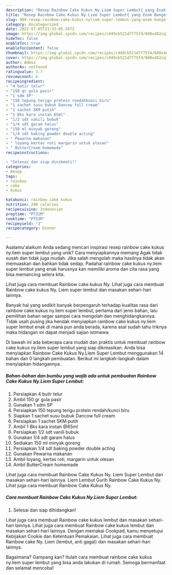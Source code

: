 ```yaml
---
description: "Resep Rainbow Cake Kukus Ny.Liem Super Lembut{ yang Enak Banget"
title: "Resep Rainbow Cake Kukus Ny.Liem Super Lembut{ yang Enak Banget"
slug: 989-resep-rainbow-cake-kukus-nyliem-super-lembut-yang-enak-banget
category: Uncategorized
date: 2022-07-05T21:33:05.547Z
image: https://img-global.cpcdn.com/recipes/c449cb521d7f75f4/680x482cq70/rainbow-cake-kukus-nyliem-super-lembut-foto-resep-utama.jpg
hideToc: false
enableToc: true
enableTocContent: false
thumbnail: https://img-global.cpcdn.com/recipes/c449cb521d7f75f4/680x482cq70/rainbow-cake-kukus-nyliem-super-lembut-foto-resep-utama.jpg
cover: https://img-global.cpcdn.com/recipes/c449cb521d7f75f4/680x482cq70/rainbow-cake-kukus-nyliem-super-lembut-foto-resep-utama.jpg
author: Admin
authorAv: notfound
ratingvalue: 3.7
reviewcount: 6
recipeingredient:
- "4 butir telur"
- "150 gr gula pasir"
- "1 sdm SP"
- "150 tepung terigu protein rendahkunci biru"
- "1 sachet susu bubuk Dancow full cream"
- "1 sachet SKM putih"
- "1 Bks kara instan 65ml"
- "1/2 sdt vanili bubuk"
- "1/4 sdt garam halus"
- "150 ml minyak goreng"
- "1/4 sdt baking powder double acting"
- " Pewarna makanan"
- " loyang kertas roti margarin untuk olesan"
- " ButterCream homemade"
recipeinstructions:

- "Selesai dan siap dinikmati!"
categories:
- Resep
tags:
- rainbow
- cake
- kukus

katakunci: rainbow cake kukus 
nutrition: 290 calories
recipecuisine: Indonesian
preptime: "PT31M"
cooktime: "PT53M"
recipeyield: "3"
recipecategory: Dinner

---
```



Asalamu'alaikum Anda sedang mencari inspirasi resep rainbow cake kukus ny.liem super lembut yang unik? Cara menyiapkannya memang Agak tidak susah dan tidak juga mudah. Jika salah mengolah maka hasilnya tidak akan memuaskan dan bahkan tidak sedap. Padahal rainbow cake kukus ny.liem super lembut yang enak harusnya kan memiliki aroma dan cita rasa yang bisa memancing selera kita.


Lihat juga cara membuat Rainbow cake kukus Ny. Lihat juga cara membuat Rainbow cake kukus Ny. Liem super lembut dan masakan sehari-hari lainnya.

Banyak hal yang sedikit banyak berpengaruh terhadap kualitas rasa dari rainbow cake kukus ny.liem super lembut, pertama dari jenis bahan, lalu pemilihan bahan segar sampai cara mengolah dan menghidangkannya. Tidak usah pusing jika hendak menyiapkan rainbow cake kukus ny.liem super lembut enak di mana pun anda berada, karena asal sudah tahu triknya maka hidangan ini dapat menjadi sajian istimewa.


Di bawah ini ada beberapa cara mudah dan praktis untuk membuat rainbow cake kukus ny.liem super lembut yang siap dikreasikan. Anda bisa menyiapkan Rainbow Cake Kukus Ny.Liem Super Lembut menggunakan 14 bahan dan 0 langkah pembuatan. Berikut ini langkah-langkah dalam menyiapkan hidangannya.

<!--inarticleads1-->

##### Bahan-bahan dan bumbu yang wajib ada untuk pembuatan Rainbow Cake Kukus Ny.Liem Super Lembut:

1. Persiapkan 4 butir telur
1. Ambil 150 gr gula pasir
1. Gunakan 1 sdm SP
1. Persiapkan 150 tepung terigu protein rendah/kunci biru
1. Siapkan 1 sachet susu bubuk Dancow full cream
1. Persiapkan 1 sachet SKM putih
1. Ambil 1 Bks kara instan @65ml
1. Persiapkan 1/2 sdt vanili bubuk
1. Gunakan 1/4 sdt garam halus
1. Sediakan 150 ml minyak goreng
1. Persiapkan 1/4 sdt baking powder double acting
1. Gunakan  Pewarna makanan
1. Ambil  loyang, kertas roti, margarin untuk olesan
1. Ambil  ButterCream homemade


Lihat juga cara membuat Rainbow Cake Kukus Ny. Liem Super Lembut dan masakan sehari-hari lainnya. Liem Lembut Gurih Rainbow Cake Kukus Ny. Lihat juga cara membuat Rainbow Cake Kukus Ny. 

<!--inarticleads2-->

##### Cara membuat Rainbow Cake Kukus Ny.Liem Super Lembut:


1. Selesai dan siap dihidangkan!

Lihat juga cara membuat Rainbow cake kukus lembut dan masakan sehari-hari lainnya. Lihat juga cara membuat Rainbow cake kukus lembut dan masakan sehari-hari lainnya. Dengan memakai Cookpad, kamu menyetujui Kebijakan Cookie dan Ketentuan Pemakaian. Lihat juga cara membuat Rainbow cake Ny. Liem (lembut, anti gagal) dan masakan sehari-hari lainnya. 

Bagaimana? Gampang kan? Itulah cara membuat rainbow cake kukus ny.liem super lembut yang bisa anda lakukan di rumah. Semoga bermanfaat dan selamat mencoba!
